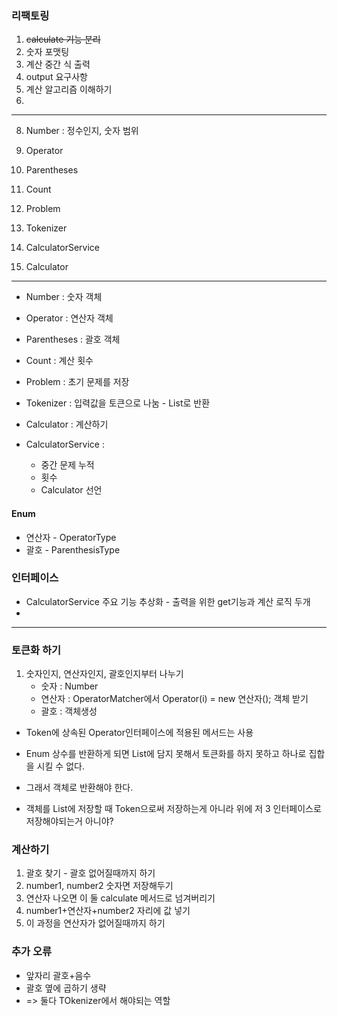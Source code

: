 ### 리팩토링
1. ~~calculate 기능 분리~~
2. 숫자 포맷팅
3. 계산 중간 식 출력
3. output 요구사항
4. 계산 알고리즘 이해하기
5. 



---
8. Number : 정수인지, 숫자 범위
2. Operator
3. Parentheses
4. Count

5. Problem
6. Tokenizer

7. CalculatorService
8. Calculator



---
- Number : 숫자 객체
- Operator  : 연산자 객체
- Parentheses : 괄호 객체
- Count : 계산 횟수

- Problem : 초기 문제를 저장
- Tokenizer : 입력값을 토큰으로 나눔 - List<T>로 반환

- Calculator : 계산하기
- CalculatorService :
  - 중간 문제 누적
  - 횟수
  - Calculator 선언

#### Enum
- 연산자 - OperatorType
- 괄호 - ParenthesisType

### 인터페이스
- CalculatorService 주요 기능 추상화 - 출력을 위한 get기능과 계산 로직 두개
- 

---
### 토큰화 하기
1. 숫자인지, 연산자인지, 괄호인지부터 나누기
   - 숫자 : Number
   - 연산자 : OperatorMatcher에서 Operator(i) = new 연산자(); 객체 받기
   - 괄호 : 객체생성
- Token에 상속된 Operator인터페이스에 적용된 메서드는 사용

- Enum 상수를 반환하게 되면 List<T>에 담지 못해서 토큰화를 하지 못하고 하나로 집합을 시킬 수 없다.
- 그래서 객체로 반환해야 한다.
- 객체를 List<Token>에 저장할 때 Token으로써 저장하는게 아니라 위에 저 3 인터페이스로 저장해야되는거 아니야?

### 계산하기
1. 괄호 찾기 - 괄호 없어질때까지 하기
2. number1, number2 숫자면 저장해두기
3. 연산자 나오면 이 둘 calculate 메서드로 넘겨버리기
4. number1+연산자+number2 자리에 값 넣기
5. 이 과정을 연산자가 없어질때까지 하기

### 추가 오류
- 앞자리 괄호+음수
- 괄호 옆에 곱하기 생략
- => 둘다 TOkenizer에서 해야되는 역할